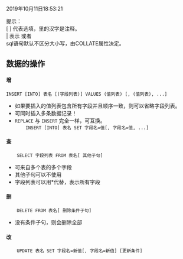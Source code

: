 2019年10月11日18:53:21


提示：  
[ ] 代表选填，里的汉字是注释。   
| 表示 或者   
sql语句默认不区分大小写，由COLLATE属性决定。

## 数据的操作
#### 增
`INSERT [INTO] 表名 [(字段列表)] VALUES (值列表) [, (值列表), ...]`  
- 如果要插入的值列表包含所有字段并且顺序一致，则可以省略字段列表。  
- 可同时插入多条数据记录！  
- `REPLACE` 与 `INSERT` 完全一样，可互换。     
`    INSERT [INTO] 表名 SET 字段名=值[, 字段名=值, ...]` 
#### 查
`    SELECT 字段列表 FROM 表名[ 其他子句]`
- 可来自多个表的多个字段
- 其他子句可以不使用
- 字段列表可以用*代替，表示所有字段
#### 删
`    DELETE FROM 表名[ 删除条件子句]`
- 没有条件子句，则会删除全部
#### 改
`    UPDATE 表名 SET 字段名=新值[, 字段名=新值] [更新条件]`
